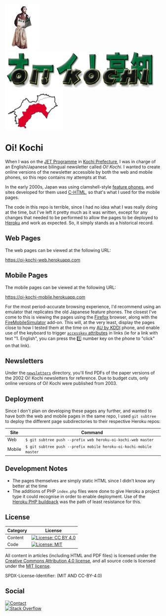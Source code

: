<img src="/web/Common/RyomaReadingOi.gif" height="150" /><img src="/web/Common/Oi!Kochibannerlogosmall.gif" height="120" /><img src="/web/Common/Kochimap.gif" height="130" />

# Oi! Kochi

When I was on the [JET Programme][jet-programme] in
[Kochi Prefecture][kochi-prefecture], I was in charge of an English/Japanese
bilingual newsletter called _Oi! Kochi_.  I wanted to create online versions
of the newsletter accessible by both the web and mobile phones, so this repo
contains my attempts at that.

In the early 2000s, Japan was using clamshell-style
[feature phones][feature-phones], and sites developed for them used
[C-HTML][C-HTML], so that's what I used for the mobile pages.

The code in this repo is terrible, since I had no idea what I was really doing
at the time, but I've left it pretty much as it was written, except for any
changes that needed to be performed to allow the pages to be deployed to
[Heroku][heroku] and work as expected.
So, it simply stands as a historical record.

## Web Pages

The web pages can be viewed at the following URL:

<https://oi-kochi-web.herokuapp.com>

## Mobile Pages

The mobile pages can be viewed at the following URL:

<https://oi-kochi-mobile.herokuapp.com>

For the most period-accurate browsing experience, I'd recommend using an
emulator that replicates the old Japanese feature phones.
The closest I've come to this is viewing the pages using the
[Firefox][firefox] browser, along with the
[FireMobileSimulator][fire-mobile-simulator] add-on. This will, at the very
least, display the pages close to how I tested them at the time on my
[AU by KDDI][au-by-kddi] phone, and enable use of the keyboard to trigger
[`accesskey` attributes][access-key] in links (ie for a link with text
"1. English", you can press the :one: number key on the phone to "click" on
that link).

## Newsletters

Under the [`newsletters`][newsletters] directory, you'll find PDFs of the paper
versions of the 2002 Oi! Kochi newsletters for reference. Due to budget cuts,
only online versions of Oi! Kochi were published from 2003.

## Deployment

Since I don't plan on developing these pages any further, and wanted to have
both the web and mobile pages in the same repo, I used `git subtree` to deploy
the different page subdirectories to their respective Heroku repos:

| Site   |                            Command                                 |
|--------|--------------------------------------------------------------------|
| Web    | `$ git subtree push --prefix web heroku-oi-kochi-web master`       |
| Mobile | `$ git subtree push --prefix mobile heroku-oi-kochi-mobile master` |

## Development Notes

- The pages themselves are simply static HTML since I didn't know any better at
  the time
- The additions of PHP `index.php` files were done to give Heroku a project
  type it could recognise in order to enable deployment.
  Use of the [Heroku PHP buildpack][heroku-php-buildpack] was the path of
  least resistance for this.

## License

| Category |                         License                           |
|----------|-----------------------------------------------------------|
| Content  | [![License: CC BY 4.0][license-cc-badge]][license-cc-url] |
| Code     | [![License: MIT][license-mit-badge]][license-mit-url]     |

All content in articles (including HTML and PDF files) is licensed
under the [Creative Commons Attribution 4.0 license][license-cc],
and all source code is licensed under the [MIT license][license-mit].

SPDX-License-Identifier: (MIT AND CC-BY-4.0)

## Social

[![Contact][twitter-badge]][twitter-url]<br />
[![Stack Overflow][stackoverflow-badge]][stackoverflow-url]

[access-key]: https://en.wikipedia.org/wiki/Access_key
[au-by-kddi]: https://en.wikipedia.org/wiki/Au_(mobile_phone_company)
[C-HTML]: https://en.wikipedia.org/wiki/C-HTML
[feature-phones]: https://en.wikipedia.org/wiki/Feature_phone#Japan
[firefox]: https://www.mozilla.org/en-US/firefox/new/
[fire-mobile-simulator]: https://addons.mozilla.org/en-US/firefox/addon/firemobilesimulator/
[heroku]: https://www.heroku.com
[heroku-php-buildpack]: https://elements.heroku.com/buildpacks/heroku/heroku-buildpack-php
[jet-programme]: http://jetprogramme.org/en/
[kochi-prefecture]: https://en.wikipedia.org/wiki/K%C5%8Dchi_Prefecture
[license-cc]: LICENSE-CC-BY-4.0.txt
[license-cc-badge]: https://licensebuttons.net/l/by/4.0/80x15.png
[license-cc-url]: https://creativecommons.org/licenses/by/4.0/
[license-mit]: LICENSE-MIT.txt
[license-mit-badge]: https://img.shields.io/badge/License-MIT-lightgrey.svg
[license-mit-url]: https://opensource.org/licenses/MIT
[newsletters]: https://github.com/paulfioravanti/oi-kochi/tree/master/newsletters
[stackoverflow-badge]: http://stackoverflow.com/users/flair/567863.png
[stackoverflow-url]: http://stackoverflow.com/users/567863/paul-fioravanti
[twitter-badge]: https://img.shields.io/badge/contact-%40paulfioravanti-blue.svg
[twitter-url]: https://twitter.com/paulfioravanti
